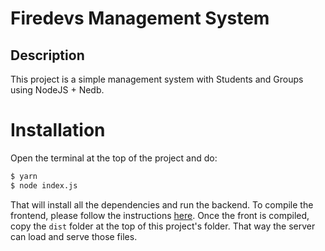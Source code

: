 # Firedevs Management System
## Description

This project is a simple management system with Students and Groups using NodeJS + Nedb.

# Installation

Open the terminal at the top of the project and do:

```bash
$ yarn
$ node index.js
```

That will install all the dependencies and run the backend. To compile the frontend, please follow the instructions [here](https://github.com/isaacvr/firedevs-front/blob/main/README.md). Once the front is compiled, copy the `dist` folder at the top of this project's folder. That way the server can load and serve those files.